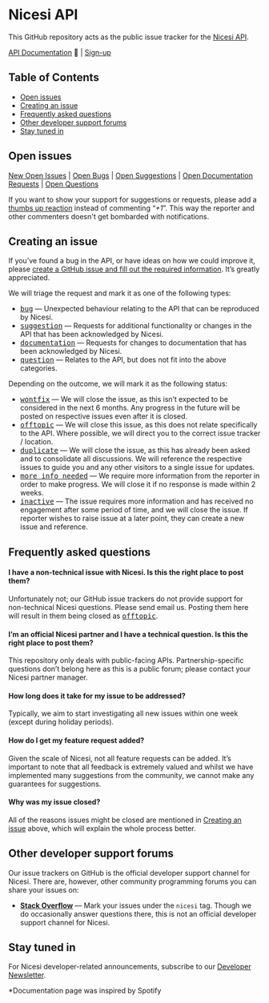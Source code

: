 # Nicesi API

This GitHub repository acts as the public issue tracker for the [Nicesi API].

[API Documentation][Nicesi API] 📖 | [Sign-up]

## Table of Contents

- [Open issues](#open-issues)
- [Creating an issue](#creating-an-issue)
- [Frequently asked questions](#frequently-asked-questions)
- [Other developer support forums](#other-developer-support-forums)
- [Stay tuned in](#stay-tuned-in)

## Open issues

[New Open Issues] | [Open Bugs][bug] | [Open Suggestions][suggestion] | [Open Documentation Requests][documentation] | [Open Questions][question]

If you want to show your support for suggestions or requests, please add a [thumbs up reaction](https://github.com/blog/2119-add-reactions-to-pull-requests-issues-and-comments) instead of commenting “*+1*”. This way the reporter and other commenters doesn't get bombarded with notifications.

## Creating an issue

If you’ve found a bug in the API, or have ideas on how we could improve it, please [create a GitHub issue and fill out the required information][New GitHub Issue]. It’s greatly appreciated.

We will triage the request and mark it as one of the following types:

- <kbd>[bug]</kbd> — Unexpected behaviour relating to the API that can be reproduced by Nicesi.
- <kbd>[suggestion]</kbd> — Requests for additional functionality or changes in the API that has been acknowledged by Nicesi.
- <kbd>[documentation]</kbd> — Requests for changes to documentation that has been acknowledged by Nicesi.
- <kbd>[question]</kbd> — Relates to the API, but does not fit into the above categories.

Depending on the outcome, we will mark it as the following status:

- <kbd>[wontfix]</kbd> — We will close the issue, as this isn’t expected to be considered in the next 6 months. Any progress in the future will be posted on respective issues even after it is closed.
- <kbd>[offtopic]</kbd> — We will close this issue, as this does not relate specifically to the API. Where possible, we will direct you to the correct issue tracker / location.
- <kbd>[duplicate]</kbd> — We will close the issue, as this has already been asked and to consolidate all discussions. We will reference the respective issues to guide you and any other visitors to a single issue for updates.
- <kbd>[more info needed]</kbd> — We require more information from the reporter in order to make progress. We will close it if no response is made within 2 weeks.
- <kbd>[inactive]</kbd> — The issue requires more information and has received no engagement after some period of time, and we will close the issue. If reporter wishes to raise issue at a later point, they can create a new issue and reference.

## Frequently asked questions

#### I have a non-technical issue with Nicesi. Is this the right place to post them?
Unfortunately not; our GitHub issue trackers do not provide support for non-technical Nicesi questions. Please send email us. Posting them here will result in them being closed as <kbd>[offtopic]</kbd>.

#### I’m an official Nicesi partner and I have a technical question. Is this the right place to post them?
This repository only deals with public-facing APIs. Partnership-specific questions don’t belong here as this is a public forum; please contact your Nicesi partner manager.

#### How long does it take for my issue to be addressed?
Typically, we aim to start investigating all new issues within one week (except during holiday periods). 

#### How do I get my feature request added?
Given the scale of Nicesi, not all feature requests can be added. It’s important to note that all feedback is extremely valued and whilst we have implemented many suggestions from the community, we cannot make any guarantees for suggestions.

#### Why was my issue closed?
All of the reasons issues might be closed are mentioned in [Creating an issue](#creating-an-issue) above, which will explain the whole process better.

## Other developer support forums

Our issue trackers on GitHub is the official developer support channel for Nicesi. There are, however, other community programming forums you can share your issues on:

- **[Stack Overflow]** — Mark your issues under the <code>nicesi</code> tag. Though we do occasionally answer questions there, this is not an official developer support channel for Nicesi.

## Stay tuned in
For Nicesi developer-related announcements, subscribe to our [Developer Newsletter].

[Nicesi API]: https://nicesi.com/doc/
[Sign-up]: https://nicesi.com/
[Developer Newsletter]: https://tinyletter.com/NicesiAPI
[Stack Overflow]: https://stackoverflow.com/tags/nicesi

[New GitHub Issue]: https://github.com/nicesi/api/issues/new
[New Open Issues]: https://github.com/nicesi/api/issues?q=is%3Aopen+is%3Aissue+no%3Alabel

[nicesi/api]: https://github.com/nicesi/api/issues

[bug]: https://github.com/nicesi/api/labels/bug
[suggestion]: https://github.com/nicesi/api/labels/suggestion
[documentation]: https://github.com/nicesi/api/labels/documentation
[question]: https://github.com/nicesi/api/labels/question

[wontfix]:  https://github.com/nicesi/api/labels/wontfix
[offtopic]:  https://github.com/nicesi/api/labels/offtopic
[duplicate]:  https://github.com/nicesi/api/labels/duplicate
[more info needed]: https://github.com/nicesi/api/labels/more%20info%20needed
[inactive]:  https://github.com/nicesi/api/labels/inactive

*Documentation page was inspired by Spotify
